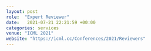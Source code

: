 ```yaml
---
layout: post
role:  "Expert Reviewer"
date:   2021-07-21 22:21:59 +00:00
categories: services
venue: "ICML 2021"
website: "https://icml.cc/Conferences/2021/Reviewers"
---
```

